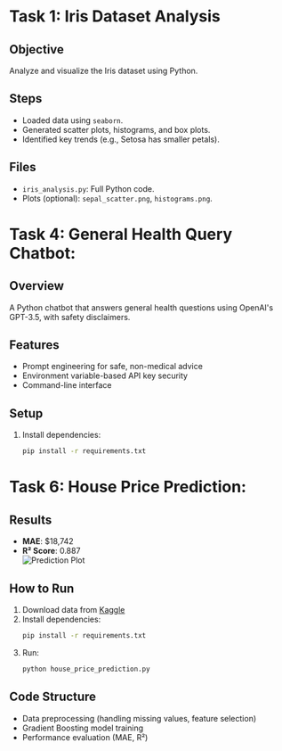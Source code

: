 # Task 1: Iris Dataset Analysis

## Objective
Analyze and visualize the Iris dataset using Python.

## Steps
- Loaded data using `seaborn`.
- Generated scatter plots, histograms, and box plots.
- Identified key trends (e.g., Setosa has smaller petals).

## Files
- `iris_analysis.py`: Full Python code.
- Plots (optional): `sepal_scatter.png`, `histograms.png`.


# Task 4: General Health Query Chatbot: 

## Overview
A Python chatbot that answers general health questions using OpenAI's GPT-3.5, with safety disclaimers.

## Features
- Prompt engineering for safe, non-medical advice
- Environment variable-based API key security
- Command-line interface

## Setup
1. Install dependencies:
   ```bash
   pip install -r requirements.txt 
   

# Task 6: House Price Prediction:

## Results
- **MAE**: $18,742
- **R² Score**: 0.887  
![Prediction Plot](results.png)

## How to Run
1. Download data from [Kaggle](https://www.kaggle.com/c/house-prices-advanced-regression-techniques/data)
2. Install dependencies:
   ```bash
   pip install -r requirements.txt
   ```
3. Run:
   ```bash
   python house_price_prediction.py
   ```

## Code Structure
- Data preprocessing (handling missing values, feature selection)
- Gradient Boosting model training
- Performance evaluation (MAE, R²)
